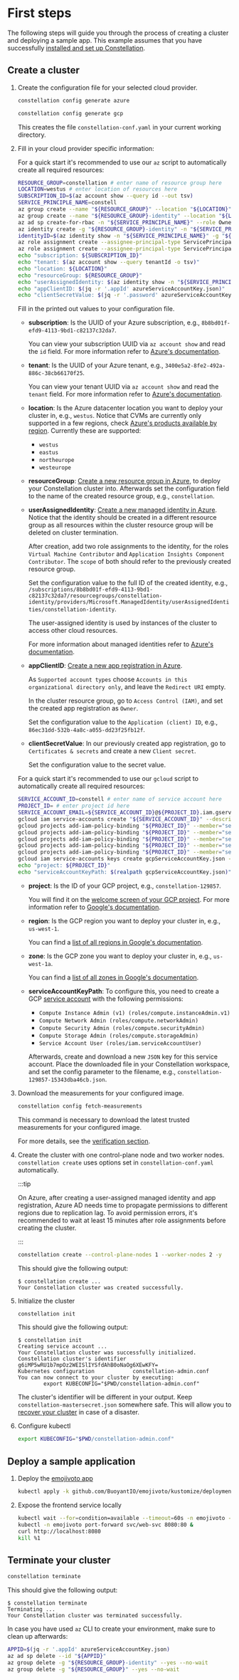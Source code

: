 # First steps

The following steps will guide you through the process of creating a cluster and deploying a sample app. This example assumes that you have successfully [installed and set up Constellation](install.md).

## Create a cluster

1. Create the configuration file for your selected cloud provider.

    <tabs>
    <tabItem value="azure" label="Azure" default>

    ```bash
    constellation config generate azure
    ```

    </tabItem>
    <tabItem value="gcp" label="GCP">

    ```bash
    constellation config generate gcp
    ```

    </tabItem>
    </tabs>

    This creates the file `constellation-conf.yaml` in your current working directory.

2.  Fill in your cloud provider specific information:

    <tabs>
    <tabItem value="azure-cli" label="Azure (CLI)" default>

    For a quick start it's recommended to use our `az` script to automatically create all required resources:

    ```bash
    RESOURCE_GROUP=constellation # enter name of resource group here
    LOCATION=westus # enter location of resources here
    SUBSCRIPTION_ID=$(az account show --query id --out tsv)
    SERVICE_PRINCIPLE_NAME=constell
    az group create --name "${RESOURCE_GROUP}" --location "${LOCATION}"
    az group create --name "${RESOURCE_GROUP}-identity" --location "${LOCATION}"
    az ad sp create-for-rbac -n "${SERVICE_PRINCIPLE_NAME}" --role Owner --scopes "/subscriptions/${SUBSCRIPTION_ID}/resourceGroups/${RESOURCE_GROUP}" | tee azureServiceAccountKey.json
    az identity create -g "${RESOURCE_GROUP}-identity" -n "${SERVICE_PRINCIPLE_NAME}"
    identityID=$(az identity show -n "${SERVICE_PRINCIPLE_NAME}" -g "${RESOURCE_GROUP}-identity" --query principalId --out tsv)
    az role assignment create --assignee-principal-type ServicePrincipal --assignee-object-id "${identityID}" --role 'Virtual Machine Contributor' --scope "/subscriptions/${SUBSCRIPTION_ID}"
    az role assignment create --assignee-principal-type ServicePrincipal --assignee-object-id "${identityID}" --role 'Application Insights Component Contributor' --scope "/subscriptions/${SUBSCRIPTION_ID}"
    echo "subscription: ${SUBSCRIPTION_ID}"
    echo "tenant: $(az account show --query tenantId -o tsv)"
    echo "location: ${LOCATION}"
    echo "resourceGroup: ${RESOURCE_GROUP}"
    echo "userAssignedIdentity: $(az identity show -n "${SERVICE_PRINCIPLE_NAME}" -g "${RESOURCE_GROUP}-identity" --query id --out tsv)"
    echo "appClientID: $(jq -r '.appId' azureServiceAccountKey.json)"
    echo "clientSecretValue: $(jq -r '.password' azureServiceAccountKey.json)"
    ```

    Fill in the printed out values to your configuration file.

    </tabItem>
    <tabItem value="azure-portal" label="Azure (Portal)">

    * **subscription**: Is the UUID of your Azure subscription, e.g., `8b8bd01f-efd9-4113-9bd1-c82137c32da7`.

        You can view your subscription UUID via `az account show` and read the `id` field. For more information refer to [Azure's documentation](https://docs.microsoft.com/en-us/azure/azure-portal/get-subscription-tenant-id#find-your-azure-subscription).

    * **tenant**: Is the UUID of your Azure tenant, e.g., `3400e5a2-8fe2-492a-886c-38cb66170f25`.

        You can view your tenant UUID via `az account show` and read the `tenant` field. For more information refer to [Azure's documentation](https://docs.microsoft.com/en-us/azure/azure-portal/get-subscription-tenant-id#find-your-azure-ad-tenant).

    * **location**: Is the Azure datacenter location you want to deploy your cluster in, e.g., `westus`. Notice that CVMs are currently only supported in a few regions, check [Azure's products available by region](https://azure.microsoft.com/en-us/global-infrastructure/services/?products=virtual-machines&regions=all). Currently these are supported:

        * `westus`
        * `eastus`
        * `northeurope`
        * `westeurope`

    * **resourceGroup**: [Create a new resource group in Azure](https://portal.azure.com/#create/Microsoft.ResourceGroup), to deploy your Constellation cluster into. Afterwards set the configuration field to the name of the created resource group, e.g., `constellation`.

    * **userAssignedIdentity**: [Create a new managed identity in Azure](https://portal.azure.com/#create/Microsoft.ManagedIdentity). Notice that the identity should be created in a different resource group as all resources within the cluster resource group will be deleted on cluster termination.

        After creation, add two role assignments to the identity, for the roles `Virtual Machine Contributor` and `Application Insights Component Contributor`. The `scope` of both should refer to the previously created resource group.

        Set the configuration value to the full ID of the created identity, e.g., `/subscriptions/8b8bd01f-efd9-4113-9bd1-c82137c32da7/resourcegroups/constellation-identity/providers/Microsoft.ManagedIdentity/userAssignedIdentities/constellation-identity`.

        The user-assigned identity is used by instances of the cluster to access other cloud resources.

        For more information about managed identities refer to [Azure's documentation](https://docs.microsoft.com/en-us/azure/active-directory/managed-identities-azure-resources/how-manage-user-assigned-managed-identities).

    * **appClientID**: [Create a new app registration in Azure](https://portal.azure.com/#view/Microsoft_AAD_RegisteredApps/CreateApplicationBlade/quickStartType~/null/isMSAApp~/false).

        As `Supported account types` choose `Accounts in this organizational directory only`, and leave the `Redirect URI` empty.

        In the cluster resource group, go to `Access Control (IAM)`, and set the created app registration as `Owner`.

        Set the configuration value to the `Application (client) ID`, e.g., `86ec31dd-532b-4a8c-a055-dd23f25fb12f`.

    * **clientSecretValue**: In our previously created app registration, go to `Certificates & secrets` and create a new `Client secret`.

        Set the configuration value to the secret value.

    </tabItem>
    <tabItem value="gcp-cli" label="GCP (CLI)">

    For a quick start it's recommended to use our `gcloud` script to automatically create all required resources:

    ```bash
    SERVICE_ACCOUNT_ID=constell # enter name of service account here
    PROJECT_ID= # enter project id here
    SERVICE_ACCOUNT_EMAIL=${SERVICE_ACCOUNT_ID}@${PROJECT_ID}.iam.gserviceaccount.com
    gcloud iam service-accounts create "${SERVICE_ACCOUNT_ID}" --description="Service account used inside Constellation" --display-name="Constellation service account" --project="${PROJECT_ID}"
    gcloud projects add-iam-policy-binding "${PROJECT_ID}" --member="serviceAccount:${SERVICE_ACCOUNT_EMAIL}" --role='roles/compute.instanceAdmin.v1'
    gcloud projects add-iam-policy-binding "${PROJECT_ID}" --member="serviceAccount:${SERVICE_ACCOUNT_EMAIL}" --role='roles/compute.networkAdmin'
    gcloud projects add-iam-policy-binding "${PROJECT_ID}" --member="serviceAccount:${SERVICE_ACCOUNT_EMAIL}" --role='roles/compute.securityAdmin'
    gcloud projects add-iam-policy-binding "${PROJECT_ID}" --member="serviceAccount:${SERVICE_ACCOUNT_EMAIL}" --role='roles/compute.storageAdmin'
    gcloud projects add-iam-policy-binding "${PROJECT_ID}" --member="serviceAccount:${SERVICE_ACCOUNT_EMAIL}" --role='roles/iam.serviceAccountUser'
    gcloud iam service-accounts keys create gcpServiceAccountKey.json --iam-account="${SERVICE_ACCOUNT_EMAIL}"
    echo "project: ${PROJECT_ID}"
    echo "serviceAccountKeyPath: $(realpath gcpServiceAccountKey.json)"
    ```

    </tabItem>
    <tabItem value="gcp-console" label="GCP (Console)">

    * **project**: Is the ID of your GCP project, e.g., `constellation-129857`.

        You will find it on the [welcome screen of your GCP project](https://console.cloud.google.com/welcome). For more information refer to [Google's documentation](https://support.google.com/googleapi/answer/7014113).

    * **region**: Is the GCP region you want to deploy your cluster in, e.g., `us-west-1`.

        You can find a [list of all regions in Google's documentation](https://cloud.google.com/compute/docs/regions-zones#available).

    * **zone**: Is the GCP zone you want to deploy your cluster in, e.g., `us-west-1a`.

        You can find a [list of all zones in Google's documentation](https://cloud.google.com/compute/docs/regions-zones#available).

    * **serviceAccountKeyPath**: To configure this, you need to create a GCP [service account](https://cloud.google.com/iam/docs/service-accounts) with the following permissions:

        - `Compute Instance Admin (v1) (roles/compute.instanceAdmin.v1)`
        - `Compute Network Admin (roles/compute.networkAdmin)`
        - `Compute Security Admin (roles/compute.securityAdmin)`
        - `Compute Storage Admin (roles/compute.storageAdmin)`
        - `Service Account User (roles/iam.serviceAccountUser)`

        Afterwards, create and download a new `JSON` key for this service account. Place the downloaded file in your Constellation workspace, and set the config parameter to the filename, e.g., `constellation-129857-15343dba46cb.json`.

    </tabItem>
    </tabs>

3. Download the measurements for your configured image.

    ```bash
    constellation config fetch-measurements
    ```

    This command is necessary to download the latest trusted measurements for your configured image.

    For more details, see the [verification section](../workflows/verify.md).

4. Create the cluster with one control-plane node and two worker nodes. `constellation create` uses options set in `constellation-conf.yaml` automatically.

    :::tip

    On Azure, after creating a user-assigned managed identity and app registration, Azure AD needs time to propagate permissions to different regions due to replication lag. To avoid permission errors, it's recommended to wait at least 15 minutes after role assignments before creating the cluster.

    :::

    ```bash
    constellation create --control-plane-nodes 1 --worker-nodes 2 -y
    ```

    This should give the following output:

    ```shell-session
    $ constellation create ...
    Your Constellation cluster was created successfully.
    ```

5. Initialize the cluster

    ```bash
    constellation init
    ```

    This should give the following output:

    ```shell-session
    $ constellation init
    Creating service account ...
    Your Constellation cluster was successfully initialized.
    Constellation cluster's identifier  g6iMP5wRU1b7mpOz2WEISlIYSfdAhB0oNaOg6XEwKFY=
    Kubernetes configuration            constellation-admin.conf
    You can now connect to your cluster by executing:
            export KUBECONFIG="$PWD/constellation-admin.conf"
    ```

    The cluster's identifier will be different in your output.
    Keep `constellation-mastersecret.json` somewhere safe.
    This will allow you to [recover your cluster](../workflows/recovery.md) in case of a disaster.

6. Configure kubectl

    ```bash
    export KUBECONFIG="$PWD/constellation-admin.conf"
    ```

## Deploy a sample application

1. Deploy the [emojivoto app](https://github.com/BuoyantIO/emojivoto)

    ```bash
    kubectl apply -k github.com/BuoyantIO/emojivoto/kustomize/deployment
    ```

2. Expose the frontend service locally

    ```bash
    kubectl wait --for=condition=available --timeout=60s -n emojivoto --all deployments
    kubectl -n emojivoto port-forward svc/web-svc 8080:80 &
    curl http://localhost:8080
    kill %1
    ```

## Terminate your cluster

```bash
constellation terminate
```

This should give the following output:

```shell-session
$ constellation terminate
Terminating ...
Your Constellation cluster was terminated successfully.
```

In case you have used `az` CLI to create your environment, make sure to clean up afterwards:

```bash
APPID=$(jq -r '.appId' azureServiceAccountKey.json)
az ad sp delete --id "${APPID}"
az group delete -g "${RESOURCE_GROUP}-identity" --yes --no-wait
az group delete -g "${RESOURCE_GROUP}" --yes --no-wait
```
